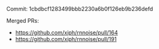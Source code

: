 Commit: 1cbdbcf1283499bbb2230a6b0f126eb9b236defd

Merged PRs:
* https://github.com/xiph/rnnoise/pull/164
* https://github.com/xiph/rnnoise/pull/191
